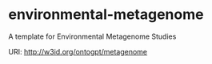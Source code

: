 # environmental-metagenome

A template for Environmental Metagenome Studies

URI: http://w3id.org/ontogpt/metagenome

